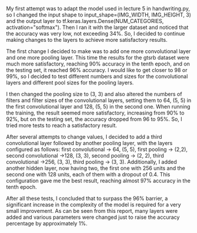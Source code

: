 My first attempt was to adapt the model used in lecture 5 in handwriting.py, so I changed the input shape to input_shape=(IMG_WIDTH, IMG_HEIGHT, 3) and the output layer to tf.keras.layers.Dense(NUM_CATEGORIES, activation="softmax"). Then I ran it with the larger dataset and noticed that the accuracy was very low, not exceeding 34%. So, I decided to continue making changes to the layers to achieve more satisfactory results.

The first change I decided to make was to add one more convolutional layer and one more pooling layer. This time the results for the gtsrb dataset were much more satisfactory, reaching 90% accuracy in the tenth epoch, and on the testing set, it reached 96% accuracy. I would like to get closer to 98 or 99%, so I decided to test different numbers and sizes for the convolutional layers and different pool sizes for the pooling layers.

I then changed the pooling size to (3, 3) and also altered the numbers of filters and filter sizes of the convolutional layers, setting them to 64, (5, 5) in the first convolutional layer and 128, (5, 5) in the second one. When running the training, the result seemed more satisfactory, increasing from 90% to 92%, but on the testing set, the accuracy dropped from 96 to 95%. So, I tried more tests to reach a satisfactory result.

After several attempts to change values, I decided to add a third convolutional layer followed by another pooling layer, with the layers configured as follows: first convolutional -> 64, (5, 5), first pooling -> (2,2), second convolutional ->128, (3, 3), second pooling -> (2, 2), third convolutional ->256, (3, 3), third pooling -> (3, 3). Additionally, I added another hidden layer, now having two, the first one with 256 units and the second one with 128 units, each of them with a dropout of 0.4. This configuration gave me the best result, reaching almost 97% accuracy in the tenth epoch.

After all these tests, I concluded that to surpass the 96% barrier, a significant increase in the complexity of the model is required for a very small improvement. As can be seen from this report, many layers were added and various parameters were changed just to raise the accuracy percentage by approximately 1%.






